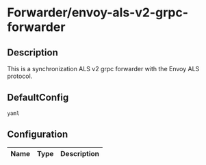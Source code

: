 # Forwarder/envoy-als-v2-grpc-forwarder
## Description
This is a synchronization ALS v2 grpc forwarder with the Envoy ALS protocol.
## DefaultConfig
```yaml```
## Configuration
|Name|Type|Description|
|----|----|-----------|

